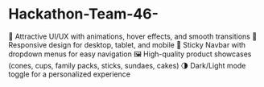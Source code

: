 # Hackathon-Team-46-
🎨 Attractive UI/UX with animations, hover effects, and smooth transitions  📱 Responsive design for desktop, tablet, and mobile  📌 Sticky Navbar with dropdown menus for easy navigation  🖼️ High-quality product showcases (cones, cups, family packs, sticks, sundaes, cakes)  🌗 Dark/Light mode toggle for a personalized experience
